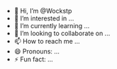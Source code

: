 - 👋 Hi, I’m @Wockstp
- 👀 I’m interested in ...
- 🌱 I’m currently learning ...
- 💞️ I’m looking to collaborate on ...
- 📫 How to reach me ...
- 😄 Pronouns: ...
- ⚡ Fun fact: ...

<!---
Wockstp/Wockstp is a ✨ special ✨ repository because its `README.md` (this file) appears on your GitHub profile.
You can click the Preview link to take a look at your changes.
--->
